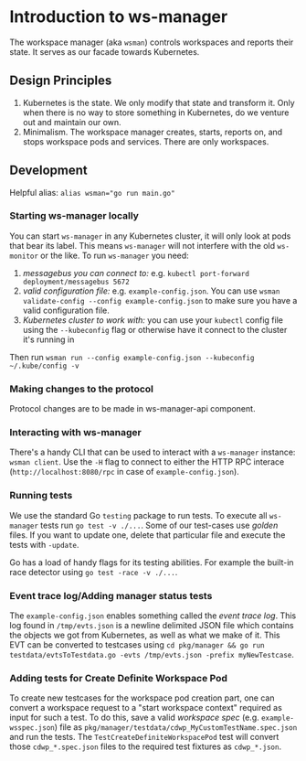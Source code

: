 # Introduction to ws-manager

The workspace manager (aka `wsman`) controls workspaces and reports their state. It serves as our facade towards Kubernetes.

## Design Principles

1. Kubernetes is the state. We only modify that state and transform it. Only when there is no way to store something in Kubernetes, do we venture out and maintain our own.
2. Minimalism. The workspace manager creates, starts, reports on, and stops workspace pods and services. There are only workspaces.

## Development

Helpful alias: `alias wsman="go run main.go"`

### Starting ws-manager locally

You can start `ws-manager` in any Kubernetes cluster, it will only look at pods that bear its label. This means `ws-manager` will not interfere with the old `ws-monitor` or the like.
To run `ws-manager` you need:

1. _messagebus you can connect to:_ e.g. `kubectl port-forward deployment/messagebus 5672`
2. _valid configuration file:_ e.g. `example-config.json`. You can use `wsman validate-config --config example-config.json` to make sure you have a valid configuration file.
3. _Kubernetes cluster to work with:_ you can use your `kubectl` config file using the `--kubeconfig` flag or otherwise have it connect to the cluster it's running in

Then run `wsman run --config example-config.json --kubeconfig ~/.kube/config -v`

### Making changes to the protocol

Protocol changes are to be made in ws-manager-api component.

### Interacting with ws-manager

There's a handy CLI that can be used to interact with a `ws-manager` instance: `wsman client`.
Use the `-H` flag to connect to either the HTTP RPC interace (`http://localhost:8080/rpc` in case of `example-config.json`).

### Running tests

We use the standard Go `testing` package to run tests. To execute all `ws-manager` tests run `go test -v ./...`.
Some of our test-cases use _golden_ files. If you want to update one, delete that particular file and execute the tests with `-update`.

Go has a load of handy flags for its testing abilities. For example the built-in race detector using `go test -race -v ./...`.

### Event trace log/Adding manager status tests

The `example-config.json` enables something called the _event trace log_. This log found in `/tmp/evts.json` is a newline delimited JSON file which contains the objects we got from Kubernetes, as well as what we make of it.
This EVT can be converted to testcases using `cd pkg/manager && go run testdata/evtsToTestdata.go -evts /tmp/evts.json -prefix myNewTestcase`.

### Adding tests for Create Definite Workspace Pod

To create new testcases for the workspace pod creation part, one can convert a workspace request to a "start workspace context" required as input for such a test.
To do this, save a valid _workspace spec_ (e.g. `example-wsspec.json`) file as `pkg/manager/testdata/cdwp_MyCustomTestName.spec.json` and run the tests. The `TestCreateDefiniteWorkspacePod` test will convert those `cdwp_*.spec.json` files to the required test fixtures as `cdwp_*.json`.
